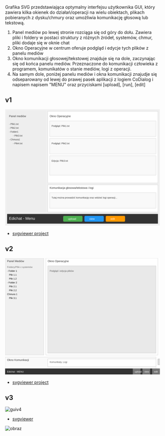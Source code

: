 Grafika SVG przedstawiająca optymalny interfejsu użytkownika GUI, który zawiera kilka okienek do działań/operacji na wielu obiektach, plikach pobieranych z dysku/chmury oraz umożliwia komunikację głosową lub tekstową. 

1. Panel mediów po lewej stronie rozciąga się od góry do dołu. Zawiera pliki i foldery w postaci struktury z różnych źródeł, systemów, chmur, pliki dodaje się w oknie chat 
2. Okno Operacyjne w centrum oferuje podgląd i edycje tych plików z  panelu mediów
3. Okno komunikacji głosowej/tekstowej znajduje się na dole, zaczynając się od końca panelu mediów. Przeznaczone do komunikacji człowieka z programem, komunikatów o stanie mediów, logi z operacji.
4. Na samym dole, poniżej panelu mediów i okna komunikacji znajudje się odseparowany od lewej do prawej pasek aplikacji z logiem CoDialog i napisem napisem "MENU" oraz przyciskami [upload], [run], [edit]

## v1

![v1](guiv1.svg)
+ [svgviewer project](https://www.svgviewer.dev/s/wcaZPWIE)
  
## v2

![v2](guiv2.svg)

+ [svgviewer project](https://www.svgviewer.dev/s/t3pke0RG)

## v3

![guiv4](https://github.com/user-attachments/assets/3710c9bd-0784-4e4d-b280-82980c632ab1)

+ [svgviewer](https://www.svgviewer.dev/s/s3XFnFc0)
  

![obraz](https://github.com/user-attachments/assets/a972011f-ed94-4298-8d62-9a702d68714a)


